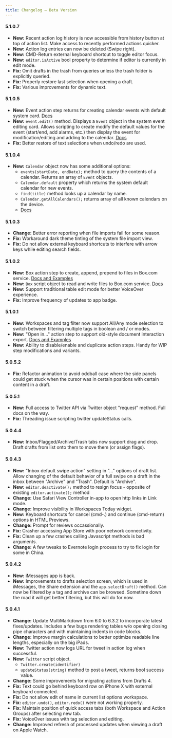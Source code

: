 ```yaml
---
title: Changelog – Beta Version
---
```


#### 5.1.0.7

- **New:** Recent action log history is now accessible from history button at top of action list.  Make access to recently performed actions quicker.
- **New:** Action log entries can now be deleted (Swipe right).
- **New:** CMD-Return external keyboard shortcut to toggle editor focus.
- **New:** `editor.isActive` bool property to determine if editor is currently in edit mode.
- **Fix:** Omit drafts in the trash from queries unless the trash folder is explicitly queried.
- **Fix:** Properly restore last selection when opening a draft.
- **Fix:** Various improvements for dynamic text.

#### 5.1.0.5

- **New:** Event action step returns for creating calendar events with default system card. [Docs](http://getdrafts.com/actions/steps/event)
- **New:** `event.edit()` method. Displays a `Event` object in the system event editing card. Allows scripting to create modify the default values for the event (start/end, add alarms, etc.) then display the event for modification/editing and adding to the calendar. [Docs](http://beta-reference.getdrafts.com/objects/Event.html)
- **Fix:** Better restore of text selections when undo/redo are used.

#### 5.1.0.4

- **New:** `Calendar` object now has some additional options:
    -  `events(startDate, endDate);` method to query the contents of a calendar. Returns an array of `Event` objects.
    - `Calendar.default` property which returns the system default calendar for new events.
    - `find(title)` method looks up a calendar by name.
    - `Calendar.getAllCalendars();` returns array of all known calendars on the device.
    - [Docs](http://beta-reference.getdrafts.com/objects/Calendar.html)

#### 5.1.0.3

- **Change:** Better error reporting when file imports fail for some reason.
- **Fix:** Workaround dark theme tinting of the system file import view.
- **Fix:** Do not allow external keyboard shortcuts to interfere with arrow keys while editing search fields.

#### 5.1.0.2

- **New:** Box action step to create, append, prepend to files in Box.com service. [Docs and Examples](/actions/steps/box)
- **New:** `Box` script object to read and write files to Box.com service. [Docs](http://beta-reference.getdrafts.com/objects/Box.html)
- **New:** Support traditional table edit mode for better VoiceOver experience.
- **Fix:** Improve frequency of updates to app badge.

#### 5.1.0.1

- **New:** Workspaces and tag filter now support All/Any mode selection to switch between filtering multiple tags in boolean and / or modes.
- **New:** "Open in..." action step to support old-style document interaction export. [Docs and Examples](/actions/steps/openin)
- **New:** Ability to disable/enable and duplicate action steps. Handy for WIP step modifications and variants.

#### 5.0.5.2

- **Fix:** Refactor animation to avoid oddball case where the side panels could get stuck when the cursor was in certain positions with certain content in a draft.

#### 5.0.5.1

- **New:** Full access to Twitter API via Twitter object "request" method. Full docs on the way.
- **Fix:** Threading issue scripting twitter updateStatus calls.

#### 5.0.4.4

- **New:** Inbox/Flagged/Archive/Trash tabs now support drag and drop. Draft drafts from list onto them to move them (or assign flags).

#### 5.0.4.3

- **New:** "Inbox default swipe action" setting in "..." options of draft list. Allow changing of the default behavior of a full swipe on a draft in the inbox between "Archive" and "Trash". Default is "Archive".
- **New:** `editor.deactivate();` method to resign focus - opposite of existing `editor.activate();` method
- **Change:** Use Safari View Controller in-app to open http links in Link mode.
- **Change:** Improve visibility in Workspaces Today widget.
- **New:** Keyboard shortcuts for cancel (cmd-.) and continue (cmd-return) options in HTML Previews.
- **Change:** Prompt for reviews occassionally.
- **Fix:** Crasher accessing App Store with poor network connectivity.
- **Fix:** Clean up a few crashes calling Javascript methods is bad arguments.
- **Change:** A few tweaks to Evernote login process to try to fix login for some in China.

#### 5.0.4.2

- **New:** iMessages app is back.
- **New:** Improvements to drafts selection screen, which is used in iMessages, the Share extension and the `app.selectDraft()` method.  Can now be filtered by a tag and archive can be browsed. Sometime down the road it will get better filtering, but this will do for now.

#### 5.0.4.1

- **Change:** Update MultiMarkdown from 6.0 to 6.3.2 to incorporate latest fixes/updates. Includes a few bugs rendering tables w/o opening closing pipe characters and with maintaining indents in code blocks.
- **Change:** Improve margin calculations to better optimize readable line lengths, especially on the big iPads.
- **New:** Twitter action now logs URL for tweet in action log when successful.
- **New:** `Twitter` script object.
    - `Twitter.create(identifier)`
    - `updateStatus(string)` method to post a tweet, returns bool success value.
- **Change:** Some improvements for migrating actions from Drafts 4.
- **Fix:** Text could go behind keyboard row on iPhone X with external keyboard connected.
- **Fix:** Do not allow edit of name in current list options workspace.
- **Fix:** `editor.undo()`, `editor.redo()` were not working properly.
- **Fix:** Maintain position of quick access tabs (both Workspace and Action Groups) after selecting new tab.
- **Fix:** VoiceOver issues with tag selection and editing.
- **Change:** Improved refresh of processed updates when viewing a draft on Apple Watch.
